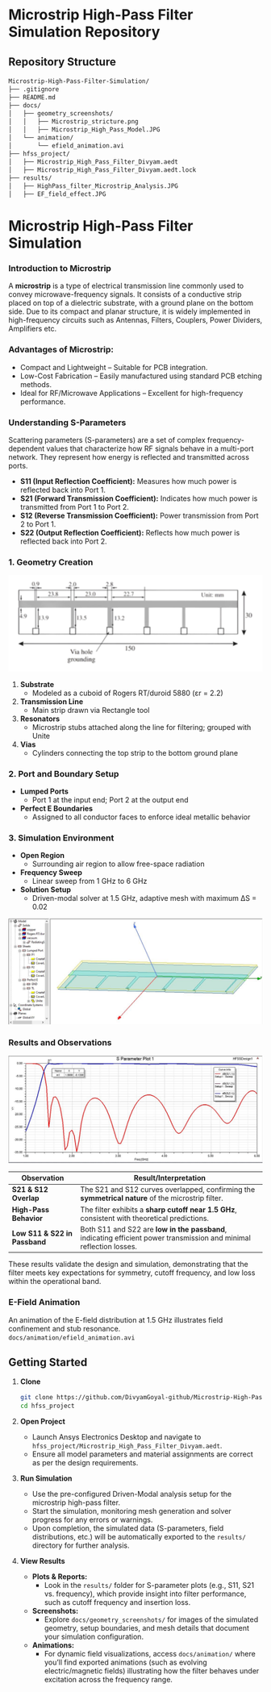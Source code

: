 # Microstrip High-Pass Filter Simulation Repository

## Repository Structure

```
Microstrip-High-Pass-Filter-Simulation/
├── .gitignore
├── README.md
├── docs/
│   ├── geometry_screenshots/
│   │   ├── Microstrip_stricture.png
│   │   ├── Microstrip_High_Pass_Model.JPG
│   └── animation/
│       └── efield_animation.avi
├── hfss_project/
│   ├── Microstrip_High_Pass_Filter_Divyam.aedt
│   ├── Microstrip_High_Pass_Filter_Divyam.aedt.lock            
├── results/
│   ├── HighPass_filter_Microstrip_Analysis.JPG
│   ├── EF_field_effect.JPG

```

# Microstrip High-Pass Filter Simulation

### Introduction to Microstrip
A **microstrip** is a type of electrical transmission line commonly used to
convey microwave-frequency signals. It consists of a conductive strip placed on top of a dielectric substrate, with a ground plane on the bottom
side. Due to its compact and planar structure, it is widely implemented in
high-frequency circuits such as Antennas, Filters, Couplers, Power Dividers, Amplifiers etc.
### Advantages of Microstrip:
- Compact and Lightweight – Suitable for PCB integration.
- Low-Cost Fabrication – Easily manufactured using standard PCB
etching methods.
- Ideal for RF/Microwave Applications – Excellent for high-frequency
performance.

### Understanding S-Parameters
Scattering parameters (S-parameters) are a set of complex
frequency-dependent values that characterize how RF signals behave in a
multi-port network. They represent how energy is reflected and transmitted
across ports.

- **S11 (Input Reflection Coefficient):** Measures how much power is
reflected back into Port 1.
- **S21 (Forward Transmission Coefficient):** Indicates how much power
is transmitted from Port 1 to Port 2. 
- **S12 (Reverse Transmission Coefficient):** Power transmission from
Port 2 to Port 1.
- **S22 (Output Reflection Coefficient):** Reflects how much power is
reflected back into Port 2. 

### 1. Geometry Creation
![Structure](docs/geometry_screenshots/microstrip_stricture.png)
1. **Substrate**  
   - Modeled as a cuboid of Rogers RT/duroid 5880 (εr = 2.2)  
2. **Transmission Line**  
   - Main strip drawn via Rectangle tool  
3. **Resonators**  
   - Microstrip stubs attached along the line for filtering; grouped with Unite  
4. **Vias**  
   - Cylinders connecting the top strip to the bottom ground plane  


### 2. Port and Boundary Setup
- **Lumped Ports**  
  - Port 1 at the input end; Port 2 at the output end 
- **Perfect E Boundaries**  
  - Assigned to all conductor faces to enforce ideal metallic behavior  

### 3. Simulation Environment
- **Open Region**  
  - Surrounding air region to allow free-space radiation  
- **Frequency Sweep**  
  - Linear sweep from 1 GHz to 6 GHz 
- **Solution Setup**  
  - Driven-modal solver at 1.5 GHz, adaptive mesh with maximum ΔS = 0.02

![Environment](docs/geometry_screenshots/Microstrip_High_Pass_Model.JPG)
### Results and Observations

![Results](results/HighPass_filter_Microstrip_Analysis.JPG)

| Observation             | Result/Interpretation                                                                                       |
|-------------------------|------------------------------------------------------------------------------------------------------------|
| **S21 & S12 Overlap**   | The S21 and S12 curves overlapped, confirming the **symmetrical nature** of the microstrip filter.         |
| **High-Pass Behavior**  | The filter exhibits a **sharp cutoff near 1.5 GHz**, consistent with theoretical predictions.              |
| **Low S11 & S22 in Passband** | Both S11 and S22 are **low in the passband**, indicating efficient power transmission and minimal reflection losses. |

These results validate the design and simulation, demonstrating that the filter meets key expectations for symmetry, cutoff frequency, and low loss within the operational band.

### E-Field Animation
An animation of the E-field distribution at 1.5 GHz illustrates field confinement and stub resonance.  
`docs/animation/efield_animation.avi`


## Getting Started

1. **Clone**  
   ```bash
   git clone https://github.com/DivyamGoyal-github/Microstrip-High-Pass-Filter-ANSYS-HFSS-Simulation.git
   cd hfss_project
   ```
2. **Open Project**  
   - Launch Ansys Electronics Desktop and navigate to `hfss_project/Microstrip_High_Pass_Filter_Divyam.aedt`.  
   - Ensure all model parameters and material assignments are correct as per the design requirements.

3. **Run Simulation**  
   - Use the pre-configured Driven-Modal analysis setup for the microstrip high-pass filter.  
   - Start the simulation, monitoring mesh generation and solver progress for any errors or warnings.  
   - Upon completion, the simulated data (S-parameters, field distributions, etc.) will be automatically exported to the `results/` directory for further analysis.

4. **View Results**  
   - **Plots & Reports:**  
     - Look in the `results/` folder for S-parameter plots (e.g., S11, S21 vs. frequency), which provide insight into filter performance, such as cutoff frequency and insertion loss.  
   - **Screenshots:**  
     - Explore `docs/geometry_screenshots/` for images of the simulated geometry, setup boundaries, and mesh details that document your simulation configuration.  
   - **Animations:**  
     - For dynamic field visualizations, access `docs/animation/` where you’ll find exported animations (such as evolving electric/magnetic fields) illustrating how the filter behaves under excitation across the frequency range.
